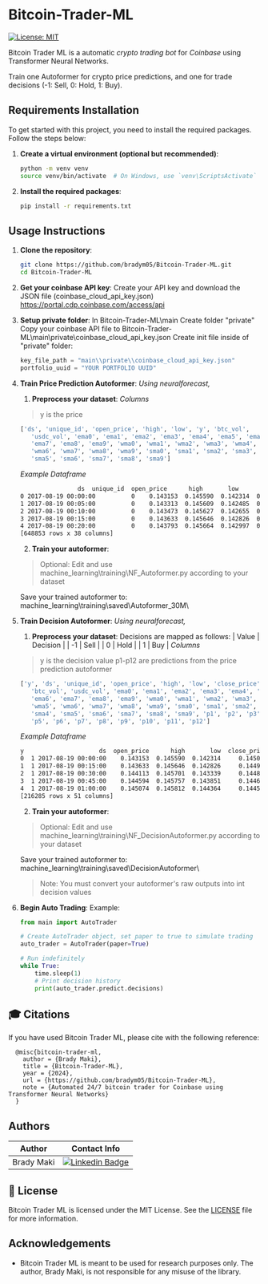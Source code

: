 # Bitcoin-Trader-ML
 
[![License: MIT](https://img.shields.io/badge/License-MIT-yellow.svg)](https://opensource.org/licenses/MIT)

Bitcoin Trader ML is a automatic *crypto trading bot* for *Coinbase* using Transformer Neural Networks.

Train one Autoformer for crypto price predictions, and one for trade decisions (-1: Sell, 0: Hold, 1: Buy).

## Requirements Installation

To get started with this project, you need to install the required packages. Follow the steps below:

1. **Create a virtual environment (optional but recommended)**:
    ```bash
    python -m venv venv
    source venv/bin/activate  # On Windows, use `venv\ScriptsActivate`
    ```

2. **Install the required packages**:
    ```bash
    pip install -r requirements.txt
    ```

## Usage Instructions

1. **Clone the repository**:
    ```bash
    git clone https://github.com/bradym05/Bitcoin-Trader-ML.git
    cd Bitcoin-Trader-ML
    ```

2. **Get your coinbase API key**:
    Create your API key and download the JSON file (coinbase_cloud_api_key.json)
    https://portal.cdp.coinbase.com/access/api

3. **Setup private folder**:
    In Bitcoin-Trader-ML\main
    Create folder "private"
    Copy your coinbase API file to Bitcoin-Trader-ML\main\private\coinbase_cloud_api_key.json
    Create init file inside of "private" folder:
    ```python
    key_file_path = "main\\private\\coinbase_cloud_api_key.json"
    portfolio_uuid = "YOUR PORTFOLIO UUID"
    ```

4. **Train Price Prediction Autoformer**:
    *Using neuralforecast,*

    1. **Preprocess your dataset**:
    *Columns*
    >y is the price
    ```python
    ['ds', 'unique_id', 'open_price', 'high', 'low', 'y', 'btc_vol',
       'usdc_vol', 'ema0', 'ema1', 'ema2', 'ema3', 'ema4', 'ema5', 'ema6',
       'ema7', 'ema8', 'ema9', 'wma0', 'wma1', 'wma2', 'wma3', 'wma4', 'wma5',
       'wma6', 'wma7', 'wma8', 'wma9', 'sma0', 'sma1', 'sma2', 'sma3', 'sma4',
       'sma5', 'sma6', 'sma7', 'sma8', 'sma9']
    ```
    *Example Dataframe*
    ```bash
                    ds  unique_id  open_price      high       low         y   btc_vol  usdc_vol  ...      sma2      sma3      sma4      sma5      sma6      sma7      sma8      sma9
    0 2017-08-19 00:00:00          0    0.143153  0.145590  0.142314  0.145074  0.001439  5.925526  ...  0.149302  0.148726  0.148141  0.146973  0.145702  0.144943  0.144299  0.143965
    1 2017-08-19 00:05:00          0    0.143313  0.145609  0.142485  0.145030  0.001403  5.780747  ...  0.149254  0.148677  0.148043  0.146867  0.145639  0.144889  0.144271  0.143939
    2 2017-08-19 00:10:00          0    0.143473  0.145627  0.142655  0.144987  0.001367  5.635968  ...  0.149206  0.148628  0.147946  0.146761  0.145576  0.144836  0.144243  0.143914
    3 2017-08-19 00:15:00          0    0.143633  0.145646  0.142826  0.144943  0.001331  5.491189  ...  0.149158  0.148579  0.147849  0.146655  0.145512  0.144782  0.144216  0.143888
    4 2017-08-19 00:20:00          0    0.143793  0.145664  0.142997  0.144900  0.001294  5.346409  ...  0.149110  0.148531  0.147751  0.146549  0.145449  0.144728  0.144188  0.143862
    [648853 rows x 38 columns]
    ```

    2. **Train your autoformer**:
    >Optional: Edit and use machine_learning\training\NF_Autoformer.py according to your dataset
    
    Save your trained autoformer to: machine_learning\training\saved\Autoformer_30M\

5. **Train Decision Autoformer**:
    *Using neuralforecast,*

    1. **Preprocess your dataset**:
    Decisions are mapped as follows:
    | Value    | Decision |
    | -1       | Sell     |
    |  0       | Hold     |
    |  1       | Buy      |
    *Columns*
    >y is the decision value
    >p1-p12 are predictions from the price prediction autoformer
    ```python
    ['y', 'ds', 'unique_id', 'open_price', 'high', 'low', 'close_price',
       'btc_vol', 'usdc_vol', 'ema0', 'ema1', 'ema2', 'ema3', 'ema4', 'ema5',
       'ema6', 'ema7', 'ema8', 'ema9', 'wma0', 'wma1', 'wma2', 'wma3', 'wma4',
       'wma5', 'wma6', 'wma7', 'wma8', 'wma9', 'sma0', 'sma1', 'sma2', 'sma3',
       'sma4', 'sma5', 'sma6', 'sma7', 'sma8', 'sma9', 'p1', 'p2', 'p3', 'p4',
       'p5', 'p6', 'p7', 'p8', 'p9', 'p10', 'p11', 'p12']
    ```
    *Example Dataframe*
    ```bash
    y                     ds  open_price      high       low  close_price   btc_vol  usdc_vol  ...        p4       p5        p6        p7        p8       p9       p10       p11       p12
    0  1 2017-08-19 00:00:00    0.143153  0.145590  0.142314     0.145074  0.001439  5.925526  ...  0.144832  0.14463  0.144239  0.143678  0.143814  0.14406  0.144468  0.144901  0.142082
    1  1 2017-08-19 00:15:00    0.143633  0.145646  0.142826     0.144943  0.001331  5.491189  ...  0.144832  0.14463  0.144239  0.143678  0.143814  0.14406  0.144468  0.144901  0.142082
    2  1 2017-08-19 00:30:00    0.144113  0.145701  0.143339     0.144813  0.001222  5.056851  ...  0.144832  0.14463  0.144239  0.143678  0.143814  0.14406  0.144468  0.144901  0.142082
    3  1 2017-08-19 00:45:00    0.144594  0.145757  0.143851     0.144683  0.001113  4.622513  ...  0.144832  0.14463  0.144239  0.143678  0.143814  0.14406  0.144468  0.144901  0.142082
    4  1 2017-08-19 01:00:00    0.145074  0.145812  0.144364     0.144552  0.001005  4.188176  ...  0.144832  0.14463  0.144239  0.143678  0.143814  0.14406  0.144468  0.144901  0.142082
    [216285 rows x 51 columns]
    ```

    2. **Train your autoformer**:
    >Optional: Edit and use machine_learning\training\NF_DecisionAutoformer.py according to your dataset

    Save your trained autoformer to: machine_learning\training\saved\DecisionAutoformer\
    
    >Note: You must convert your autoformer's raw outputs into int decision values

6. **Begin Auto Trading**:
    Example:
    ```python
    from main import AutoTrader

    # Create AutoTrader object, set paper to true to simulate trading
    auto_trader = AutoTrader(paper=True)

    # Run indefinitely
    while True:
        time.sleep(1)
        # Print decision history
        print(auto_trader.predict.decisions)
    ```

## 🎓 Citations
If you have used Bitcoin Trader ML, please cite with the following reference:
```text
  @misc{bitcoin-trader-ml,
    author = {Brady Maki},
    title = {Bitcoin-Trader-ML},
    year = {2024},
    url = {https://github.com/bradym05/Bitcoin-Trader-ML},
    note = {Automated 24/7 bitcoin trader for Coinbase using Transformer Neural Networks}
  }
```

## Authors

| Author      | Contact Info         |
|-------------|----------------------|
| Brady Maki  | [![Linkedin Badge](https://img.shields.io/badge/-Linkedin-blue?style=flat&logo=Linkedin&logoColor=white)](https://www.linkedin.com/in/brady-m-899456230/)    |

## 📜 License

Bitcoin Trader ML is licensed under the MIT License. See the [LICENSE](https://github.com/bradym05/Bitcoin-Trader-ML/blob/main/LICENSE) file for more information.

## Acknowledgements

- Bitcoin Trader ML is meant to be used for research purposes only. The author, Brady Maki, is not responsible for any misuse of the library.